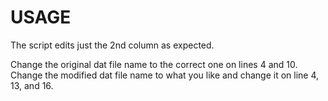 # USAGE

The script edits just the 2nd column as expected.

Change the original dat file name to the correct one on lines 4 and 10.
Change the modified dat file name to what you like and change it on line 4, 13, and 16.
